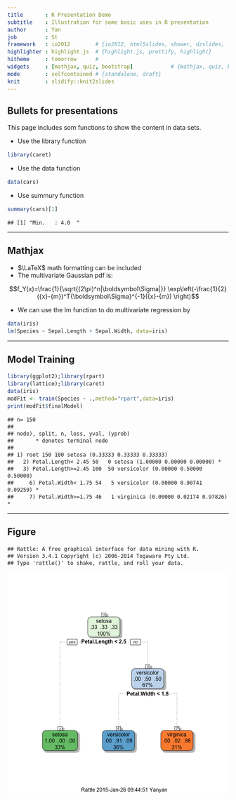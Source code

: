 ```yaml
---
title       : R Presentation Demo
subtitle    : Illustration for some basic uses in R presentation
author      : Yan
job         : St
framework   : io2012        # {io2012, html5slides, shower, dzslides, ...}
highlighter : highlight.js  # {highlight.js, prettify, highlight}
hitheme     : tomorrow      # 
widgets     : [mathjax, quiz, bootstrap]            # {mathjax, quiz, bootstrap}
mode        : selfcontained # {standalone, draft}
knit        : slidify::knit2slides
---
```


## Bullets for presentations
This page includes som functions to show the content in data sets.
- Use the library function

```r
library(caret)
```
- Use the data function

```r
data(cars)
```
- Use summury function


```r
summary(cars)[1]
```

```
## [1] "Min.   : 4.0  "
```

---



## Mathjax
-  $\LaTeX$ math formatting can be included
- The multivariate Gaussian pdf is:

$$f_Y(x)=\frac{1}{\sqrt{(2\pi)^n|\boldsymbol\Sigma|}}
\exp\left(-\frac{1}{2}({x}-{m})^T{\boldsymbol\Sigma}^{-1}({x}-{m})
\right)$$

- We can use the lm function to do multivariate regression by

```r
data(iris)
lm(Species ~ Sepal.Length + Sepal.Width, data=iris)
```

---

## Model Training

```r
library(ggplot2);library(rpart)
library(lattice);library(caret)
data(iris)
modFit <- train(Species ~ .,method="rpart",data=iris)
print(modFit$finalModel)
```

```
## n= 150 
## 
## node), split, n, loss, yval, (yprob)
##       * denotes terminal node
## 
## 1) root 150 100 setosa (0.33333 0.33333 0.33333)  
##   2) Petal.Length< 2.45 50   0 setosa (1.00000 0.00000 0.00000) *
##   3) Petal.Length>=2.45 100  50 versicolor (0.00000 0.50000 0.50000)  
##     6) Petal.Width< 1.75 54   5 versicolor (0.00000 0.90741 0.09259) *
##     7) Petal.Width>=1.75 46   1 virginica (0.00000 0.02174 0.97826) *
```

---

## Figure

```
## Rattle: A free graphical interface for data mining with R.
## Version 3.4.1 Copyright (c) 2006-2014 Togaware Pty Ltd.
## Type 'rattle()' to shake, rattle, and roll your data.
```

![plot of chunk unnamed-chunk-4](figure/unnamed-chunk-4.png) 
